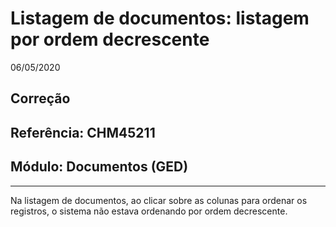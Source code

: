 # Listagem de documentos: listagem por ordem decrescente
06/05/2020
## Correção
## Referência: CHM45211
## Módulo: Documentos (GED)
***

Na listagem de documentos, ao clicar sobre as colunas para ordenar os registros, o sistema não estava ordenando por ordem decrescente.
